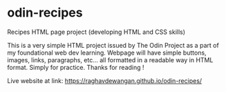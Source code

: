 # odin-recipes
Recipes HTML page project (developing HTML and CSS skills)

This is a very simple HTML project issued by The Odin Project as a part of my foundational web dev learning. Webpage will have simple buttons, images, links, paragraphs, etc... all formatted in a readable way in HTML format. Simply for practice. Thanks for reading !

Live website at link: https://raghavdewangan.github.io/odin-recipes/